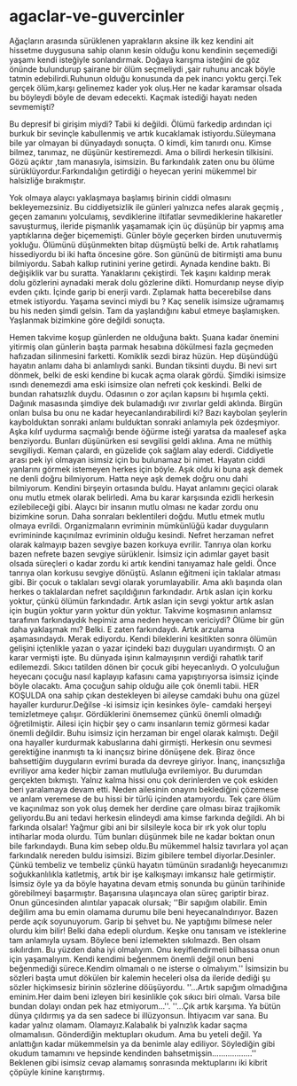 # agaclar-ve-guvercinler
 Ağaçların arasında sürüklenen yaprakların aksine ilk kez kendini ait hissetme duygusuna sahip olanın kesin olduğu konu kendinin seçemediği yaşamı kendi isteğiyle sonlandırmak. Doğaya karışma isteğini de göz önünde bulundurup şairane bir ölüm seçmeliydi ,şair ruhunu ancak böyle tatmin edebilirdi.Ruhunun olduğu konusunda da pek inancı yoktu gerçi.Tek gerçek ölüm,karşı gelinemez kader yok oluş.Her ne kadar karamsar olsada bu böyleydi böyle de devam edecekti. Kaçmak istediği hayatı neden sevmemişti?
 
 Bu depresif bi girişim miydi? Tabii ki değildi. Ölümü farkedip ardından içi burkuk bir sevinçle kabullenmiş ve artık kucaklamak istiyordu.Süleymana bile yar olmayan bi dünyadaydı sonuçta. O kimdi, kim tanırdı onu. Kimse bilmez, tanımaz, ne düşünür kestiremezdi. Ama o bilirdi herkesin tilkisini. Gözü açıktır ,tam manasıyla, isimsizin. Bu farkındalık zaten onu bu ölüme sürüklüyordur.Farkındalığın getirdiği o heyecan yerini mükemmel bir halsizliğe bırakmıştır.
 
 Yok olmaya alaycı yaklaşmaya başlamış birinin ciddi olmasını bekleyemezsiniz. Bu ciddiyetsizlik ile günleri yalnızca nefes alarak geçmiş , geçen zamanını yolculamış, sevdiklerine iltifatlar sevmediklerine hakaretler savuşturmuş, ileride pişmanlık yaşamamak için üç düşünüp bir yapmış ama yaptıklarına değer biçememişti. Günler böyle geçerken birden unutuvermiş yokluğu. Ölümünü düşünmekten bitap düşmüştü belki de. Artık rahatlamış hissediyordu bi iki hafta öncesine göre. Son gününü de bitirmişti ama bunu bilmiyordu. Sabah kalkıp rutinini yerine getirdi. Aynada kendine baktı. Bi değişiklik var bu suratta. Yanaklarını çekiştirdi. Tek kaşını kaldırıp merak dolu gözlerini aynadaki merak dolu gözlerine dikti. Homurdanıp neyse diyip evden çıktı. İçinde garip bi enerji vardı. Zıplamak hatta becerebilse dans etmek istiyordu. Yaşama sevinci miydi bu ? Kaç senelik isimsize uğramamış bu his neden şimdi gelsin. Tam da yaşlandığını kabul etmeye başlamışken. Yaşlanmak bizimkine göre değildi sonuçta.
  
 Hemen takvime koşup günlerden ne olduğuna baktı. Şuana kadar önemini yitirmiş olan günlerin başta parmak hesabına dökülmesi fazla geçmeden hafızadan silinmesini farketti. Komiklik sezdi biraz hüzün. Hep düşündüğü hayatın anlamı daha bi anlamlıydı sanki. Bundan tiksinti duydu. Bi nevi sırt dönmek, belki de eski kendine bi kucak açma olarak gördü. Şimdiki isimsize ısındı denemezdi ama eski isimsize olan nefreti çok keskindi. Belki de bundan rahatsızlık duydu. Odasının o zor açılan kapsını bi hışımla çekti. Dağınık masasında şimdiye dek bulamadığı ıvır zıvırlar geldi aklında. Birgün onları bulsa bu onu ne kadar heyecanlandırabilirdi ki? Bazı kaybolan şeylerin kaybolduktan sonraki anlamı bulduktan sonraki anlamıyla pek özdeşmiyor. Aşka kılıf uydurma saçmalığı bende öğürme isteği yaratsa da maalesef aşka benziyordu. Bunları düşünürken esi sevgilisi geldi aklına. Ama ne müthiş sevgiliydi. Keman çalardı, en güzelide çok sağlam alay ederdi. Ciddiyetle arası pek iyi olmayan isimsiz için bu bulunamaz bi nimet. Hayatın ciddi yanlarını görmek istemeyen herkes için böyle. Aşık oldu ki buna aşk demek ne denli doğru bilmiyorum. Hatta neye aşk demek doğru onu dahi bilmiyorum. Kendini birşeyin ortasında buldu. Hayat anlamını geçici olarak onu mutlu etmek olarak belirledi. Ama bu karar karşısında ezidli herkesin ezilebileceği gibi. Alaycı bir insanın mutlu olması ne kadar zordu onu bizimkine sorun. Daha sonraları beklentileri doğdu. Mutlu etmek mutlu olmaya evrildi. Organizmaların evriminin mümkünlüğü kadar duyguların evrimininde kaçınılmaz evriminin olduğu kesindi. Nefret herzaman nefret olarak kalmayıp bazen sevgiye bazen korkuya evrilir. Tanrıya olan korku bazen nefrete bazen sevgiye sürüklenir. İsimsiz için adımlar gayet basit olsada süreçleri o kadar zordu ki artık kendini tanıyamaz hale geldi. Önce tanrıya olan korkusu sevgiye dönüştü. Aslanın eğitmeni için taklalar atması gibi. Bir çocuk o taklaları sevgi olarak yorumlayabilir. Ama aklı başında olan herkes o taklalardan nefret saçıldığının farkındadır. Artık aslan için korku yoktur, çünkü ölümün farkındadır. Artık aslan için sevgi yoktur artık aslan için bugün yoktur yarın yoktur dün yoktur. Takvime koşmasının anlamsız tarafının farkındaydık hepimiz ama neden heyecan vericiydi? Ölüme bir gün daha yaklaşmak mı? Belki. E zaten farkındaydı. Artık arzulama aşamasındaydı. Merak ediyordu. Kendi bileklerini kesitikten sonra ölümün gelişini içtenlikle yazan o yazar içindeki bazı duyguları uyandırmıştı. O an karar vermişti işte. Bu dünyada işinın kalmayışının verdiği rahatlık tarif edilemezdi. Sıkıcı tatilden dönen bir çocuk gibi heyecanlıydı. O yolculuğun heyecanı çocuğu nasıl kaplayıp kafasını cama yapıştırıyorsa isimsiz içinde böyle olacaktı.
 Ama çocuğun sahip olduğu aile çok önemli tabii. HER KOŞULDA ona sahip çıkan destekleyen bi aileyse camdaki buhu ona güzel hayaller kurdurur.Değilse -ki isimsiz için kesinkes öyle- camdaki herşeyi temizletmeye çalışır. Gördüklerini önemsemez çünkü önemli olmadığı öğretilmiştir. Ailesi için hiçbir şey o camı insanların temiz görmesi kadar önemli değildir. Buhu isimsiz için herzaman bir engel olarak kalmıştı. Değil ona hayaller kurdurmak kabuslarına dahi girmişti. Herkesin onu sevmesi gerektiğine inanmıştı ta ki inançsız birine dönüşene dek. Biraz önce bahsettiğim duyguların evrimi burada da devreye giriyor. İnanç, inançsızlığa evriliyor ama keder hiçbir zaman mutluluğa evrilemiyor. Bu durumdan gerçekten bıkmıştı. Yalnız kalma hissi onu çok derinlerden ve çok eskiden beri yaralamaya devam etti.
 Neden ailesinin onayını beklediğini çözemese ve anlam veremese de bu hissi bir türlü içinden atamıyordu. Tek çare ölüm ve kaçınılmaz son yok oluş demek her derdine çare olması biraz trajikomik geliyordu.Bu ani tedavi herkesin elindeydi ama kimse farkında değildi. Ah bi farkında olsalar! Yağmur gibi ani bir silsileyle koca bir ırk yok olur toplu intiharlar moda olurdu. Tüm bunları düşünmek bile ne kadar boktan onun bile farkındaydı. Buna kim sebep oldu.Bu mükemmel halsiz tavırlara yol açan farkındalık nereden buldu isimsizi. Bizim gibilere tembel diyorlar.Desinler. Çünkü tembeliz ve tembeliz çünkü hayatın tümünün sıradanlığı heyecanımızı soğukkanlılıkla katletmiş, artık bir işe kalkışmayı imkansız hale getirmiştir.
 İsimsiz öyle ya da böyle hayatına devam etmiş sonunda bu günün tarihinide görebilmeyi başarmıştır. Başarısına ulaşıncaya olan süreç gariptir biraz. Onun güncesinden alıntılar yapacak olursak;
 ''Bir sapığım olabilir. Emin değilim ama bu emin olamama durumu bile beni heyecanalndırıyor. Bazen perde açık soyunuyorum. Garip bi şehvet bu. Ne yaptığımı bilmese neler olurdu kim bilir! Belki daha edepli olurdum. Keşke onu tanısam ve isteklerine tam anlamıyla uysam. Böylece beni izlemekten sıkılmazdı. Ben olsam sıkılırdım. Bu yüzden daha iyi olmalıyım. Onu keyiflendirmeli bilhassa onun için yaşamalıyım. Kendi kendimi beğenmem önemli değil onun beni beğenmediği sürece.Kendim olmamalı o ne isterse o olmalıyım.'' 
 İsimsizin bu sözleri başta umut dökülen bir kalemin heceleri olsa da ileride dediği şu sözler hiçkimsesiz birinin sözlerine döüşüyordu.
 ''...Artık sapığım olmadığına eminim.Her daim beni izleyen biri kesinlikle çok sıkıcı biri olmalı. Varsa bile bundan dolayı ondan pek haz etmiyorum...''. 
 ''...Çık artık karşıma. Ya bütün dünya çıldırmış ya da sen sadece bi illüzyonsun. İhtiyacım var sana. Bu kadar yalnız olamam. Olamayız.Kalabalık bi yalnızlık kadar saçma olmamalısın. Gönderdiğin mektupları okudum. Ama bu yeteli değil. Ya anlattığın kadar mükemmelsin ya da benimle alay ediliyor. Söylediğin gibi okudum tamamını ve hepsinde kendinden bahsetmişsin..................''
 Beklenen gibi isimsiz cevap alamamış sonrasında mektuplarını iki kibrit çöpüyle kinine karıştırmış.
